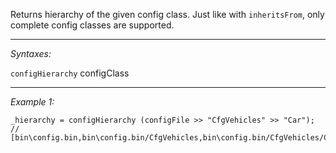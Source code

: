 Returns hierarchy of the given config class. Just like with `inheritsFrom`, only complete config classes are supported.


---
*Syntaxes:*

`configHierarchy` configClass

---
*Example 1:*

```sqf
_hierarchy = configHierarchy (configFile >> "CfgVehicles" >> "Car");
// [bin\config.bin,bin\config.bin/CfgVehicles,bin\config.bin/CfgVehicles/Car]
```